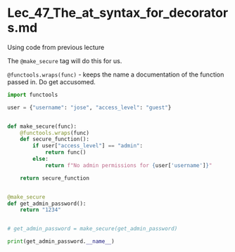 # Lec_47_The_at_syntax_for_decorators.md

Using code from previous lecture

The `@make_secure` tag will do this for us.

`@functools.wraps(func)` - keeps the name a documentation of the function passed in. Do get accusomed.

```py
import functools

user = {"username": "jose", "access_level": "guest"}


def make_secure(func):
    @functools.wraps(func)
    def secure_function():
        if user["access_level"] == "admin":
            return func()
        else:
            return f"No admin permissions for {user['username']}"

    return secure_function


@make_secure
def get_admin_password():
    return "1234"


# get_admin_password = make_secure(get_admin_password)

print(get_admin_password.__name__)
```